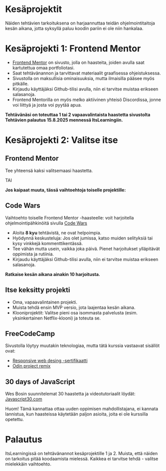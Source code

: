 # Kesäprojektit

Näiden tehtävien tarkoituksena on harjaannuttaa teidän ohjelmointitaitoja kesän aikana, jotta syksyllä paluu koodin pariin ei ole niin hankalaa.

# Kesäprojekti 1: Frontend Mentor

- [Frontend Mentor](https://www.frontendmentor.io/challenges) on sivusto, jolla on haasteita, joiden avulla saat kartutettua omaa portfoliotasi.
- Saat tehtävänannon ja tarvittavat materiaalit graafisessa ohjeistuksessa.
- Sivustolla on maksullisia ominaisuuksia, mutta ilmaisilla pääsee myös pitkälle.
- Kirjaudu käyttäjäksi Github-tilisi avulla, niin ei tarvitse muistaa erikseen salasanoja.
- Frontend Mentorilla on myös melko aktiivinen yhteisö Discordissa, jonne voi liittyä ja josta voi pyytää apua.

**Tehtävänäsi on toteuttaa 1 tai 2 vapaavalintaista haastetta sivustolta
Tehtävien palautus 15.8.2025 mennessä ItsLearningiin.**

# Kesäprojekti 2: Valitse itse

## Frontend Mentor

Tee yhteensä kaksi valitsemaasi haastetta.

TAI

**Jos kaipaat muuta, tässä vaihtoehtoja toiselle projektille:**

## Code Wars

Vaihtoehto toiselle Frontend Mentor -haasteelle: voit harjoitella ohjelmointipähkinöitä sivulla [Code Wars](https://www.codewars.com/)

- Aloita **8 kyu** tehtävistä, ne ovat helpoimpia.
- Hyödynnä keskusteluja: Jos olet jumissa, katso muiden selityksiä tai kysy vinkkejä kommenttikentässä.
- Tee vähän mutta usein, vaikka joka päivä. Pienet harjoitukset ylläpitävät oppimista ja rutiinia.
- Kirjaudu käyttäjäksi Github-tilisi avulla, niin ei tarvitse muistaa erikseen salasanoja.

**Ratkaise kesän aikana ainakin 10 harjoitusta.**

## Itse keksitty projekti

- Oma, vapaavalintainen projekti.
- Muista tehdä ensin MVP versio, jota laajentaa kesän aikana.
- Klooniprojektit: Valitse pieni osa isommasta palvelusta (esim. yksinkertainen Netflix-klooni) ja toteuta se.

## FreeCodeCamp

Sivustolla löytyy muutakin teknologiaa, mutta tätä kurssia vastaavat sisällöt ovat:

- [Responsive web desing -sertifikaatti](https://www.freecodecamp.org/learn/2022/responsive-web-design/)
- [Odin project remix](https://www.freecodecamp.org/learn/the-odin-project/)

## 30 days of JavaScript

Wes Bosin suunnitelemat 30 haastetta ja videotutoriaalit löydät: [Javascript30.com](https://javascript30.com/)

Huom! Tämä kannattaa ottaa uuden oppimisen mahdollistajana, ei kannata lannistua, kun haasteissa käytetään paljon asioita, joita ei ole kurssilla opetettu.

# Palautus

ItsLearningissä on tehtävänannot kesäprojektille 1 ja 2. Muista, että näiden on tarkoitus pitää koodaamista mielessä. Kaikkea ei tarvitse tehdä - valitse mielekkäin vaihtoehto.
